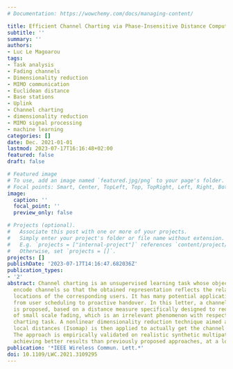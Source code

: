 ```yaml
---
# Documentation: https://wowchemy.com/docs/managing-content/

title: Efficient Channel Charting via Phase-Insensitive Distance Computation
subtitle: ''
summary: ''
authors:
- Luc Le Magoarou
tags:
- Task analysis
- Fading channels
- Dimensionality reduction
- MIMO communication
- Euclidean distance
- Base stations
- Uplink
- Channel charting
- dimensionality reduction
- MIMO signal processing
- machine learning
categories: []
date: Dec. 2021-01-01
lastmod: 2023-07-17T16:16:48+02:00
featured: false
draft: false

# Featured image
# To use, add an image named `featured.jpg/png` to your page's folder.
# Focal points: Smart, Center, TopLeft, Top, TopRight, Left, Right, BottomLeft, Bottom, BottomRight.
image:
  caption: ''
  focal_point: ''
  preview_only: false

# Projects (optional).
#   Associate this post with one or more of your projects.
#   Simply enter your project's folder or file name without extension.
#   E.g. `projects = ["internal-project"]` references `content/project/deep-learning/index.md`.
#   Otherwise, set `projects = []`.
projects: []
publishDate: '2023-07-17T14:16:47.682036Z'
publication_types:
- '2'
abstract: Channel charting is an unsupervised learning task whose objective is to
  encode channels so that the obtained representation reflects the relative spatial
  locations of the corresponding users. It has many potential applications, ranging
  from user scheduling to proactive handover. In this letter, a channel charting method
  is proposed, based on a distance measure specifically designed to reduce the effect
  of small scale fading, which is an irrelevant phenomenon with respect to the channel
  charting task. A nonlinear dimensionality reduction technique aimed at preserving
  local distances (Isomap) is then applied to actually get the channel representation.
  The approach is empirically validated on realistic synthetic multipath MIMO channels,
  achieving better results than previously proposed approaches, at a lower cost.
publication: '*IEEE Wireless Commun. Lett.*'
doi: 10.1109/LWC.2021.3109295
---
```

